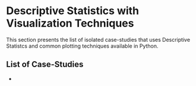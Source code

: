 # Descriptive Statistics with Visualization Techniques
This section presents the list of isolated case-studies that uses Descriptive Statistcs and common plotting techniques available in Python.

## List of Case-Studies 
- 
